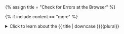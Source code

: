 <!--------------------------------------------- TITLE AND DEFINITION starts -->

{% assign title = "Check for Errors at the Browser" %}

<!--------------------------------------------- TITLE AND DEFINITION ends -->

{% if include.content == "more" %}
<details class='detailsCollapsible'><summary class='nobr'>Click to learn about the {{ title | downcase }}{{plural}}
</summary>
{% endif %}

{% if include.content != "no" %}

<!--------------------------------------------- CONTENT starts -->

Open Chrome's DevTools with the <kbd>F12</kbd> key (when the browser is in focus) and click the Console tab. Then go back to Superalgos and reproduce the issue. The console may display *network errors* and *warnings* of different sorts. Those are not important and you may safely ignore them. 

Do pay attention to other kinds of errors, such as files that can not be loaded, or errors in specific system components.
 
{% include image.html file='how-to/report-a-bug-01.png' url='yes' max-width='100' caption='Open Developer Tools and check the console tab for potential errors. Ignore warnings and network errors.' %}

<!--------------------------------------------- CONTENT ends -->

{% endif %}

{% if include.extended == "more" and include.content != "more" %}
<details class='detailsCollapsible'><summary class='nobr'>Click to learn how to {{ title | downcase }}{{plural}}
</summary>
{% endif %}

{% if include.extended != "no" %}

<!--------------------------------------------- EXTENDED starts -->

XXXXXXXXXXXXXXXXXXXXXXXXXXXXXXXXXXXXXXXXXXXXXXXXXXXXXX

<!--------------------------------------------- EXTENDED ends -->

{% endif %}

{% if include.more == "yes" %}
</details>
{% endif %}